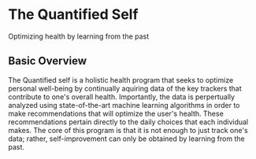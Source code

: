 # The Quantified Self 
Optimizing health by learning from the past

## Basic Overview <br />
The Quantified self is a holistic health program that seeks to optimize personal well-being by continually aquiring data of the key trackers that contribute to one's overall health. Importantly, the data is perpertually analyzed using state-of-the-art machine learning algorithms in order to make recommendations that will optimize the user's health. These recommendations pertain directly to the daily choices that each individual makes. The core of this program is that it is not enough to just track one's data; rather, self-improvement can only be obtained by learning from the past. 
